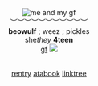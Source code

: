 <div align='center'> 
 <img src='https://64.media.tumblr.com/6380160d140cf49d5a0cb8d8199087e5/47c1ec3a92ff331d-b8/s500x750/f310833b71d9269d11ad2238a05a7a05ca7bdc59.gifv' title='me and my gf'

   <br>︶︶︶︶︶︶︶︶︶︶︶<br>
<b>beowulf</b> ; weez ; pickles<br>
   she<i>they</i>  <b>4teen </b>
  <br> <a href="https://github.com/FatherGascoigne">gf</a> <img src='https://files.catbox.moe/9b3lac.gif'>

<br> <a href="https://rentry.co/metalocalypsedotcom">rentry</a>   <a href="https://metalocalypse.atabook.org/">atabook</a>   <a href="https://linktr.ee/weezerus">linktree</a>

